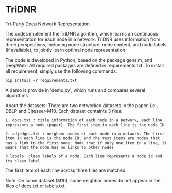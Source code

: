 # TriDNR
Tri-Party Deep Network Representation

The codes implement the TriDNR algorithm, which learns an continuous representation for each node in a network. TriDNR uses information from three perspectives, including node structure, node content, and node labels (if available), to jointly learn optimal node representation


The code is developed in Python, based on the package gensim, and DeepWalk. All required packages are defined in requirements.txt. To install all requirement, simply use the following commands:

	pip install -r requirements.txt

A demo is provide in 'demo.py', which runs and compares several algorithms 

About the datasets:
There are two networked datasets in the paper, i.e., DBLP and Citeseer-M10.
Each dataset containts 3 files:
	
	1. docs.txt : title information of each node in a network, each line represents a node (paper). The first item in each line is the node ID

	2. adjedges.txt : neighbor nodes of each node in a network. The first item in each line is the node ID, and the rest items are nodes that has a link to the first node. Node that if only one item in a line, it means that the node has no links to other nodes

	3.labels: class labels of a node. Each line represents a node id and its class label

The first item of each line across three files are matched. 


Note:
On some dataset (M10), some neighbor nodes do not appear in the files of docs.txt or labels.txt. 
